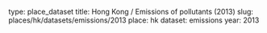 type: place_dataset
title: Hong Kong / Emissions of pollutants (2013)
slug: places/hk/datasets/emissions/2013
place: hk
dataset: emissions
year: 2013
